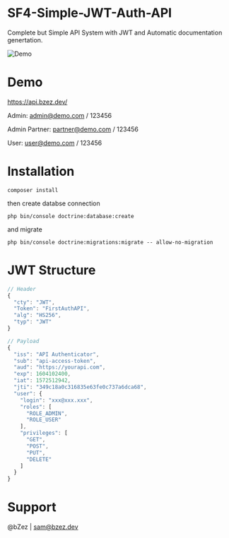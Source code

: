 # SF4-Simple-JWT-Auth-API
Complete but Simple API System with JWT and Automatic documentation genertation.

![Demo](/Demo-APIJWT.gif)

# Demo
https://api.bzez.dev/

Admin: admin@demo.com / 123456

Admin Partner: partner@demo.com / 123456

User: user@demo.com / 123456

# Installation
`composer install`

then create databse connection

`php bin/console doctrine:database:create`

and migrate

`php bin/console doctrine:migrations:migrate -- allow-no-migration`

# JWT Structure


```javascript
// Header
{
  "cty": "JWT",
  "Token": "FirstAuthAPI",
  "alg": "HS256",
  "typ": "JWT"
}

// Payload
{
  "iss": "API Authenticator",
  "sub": "api-access-token",
  "aud": "https://yourapi.com",
  "exp": 1604102400,
  "iat": 1572512942,
  "jti": "349c18a0c316835e63fe0c737a6dca68",
  "user": {
    "login": "xxx@xxx.xxx",
    "roles": [
      "ROLE_ADMIN",
      "ROLE_USER"
    ],
    "privileges": [
      "GET",
      "POST",
      "PUT",
      "DELETE"
    ]
  }
}
```

# Support
@bZez | sam@bzez.dev
